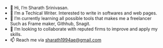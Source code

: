- 👋 Hi, I’m Sharath Srinivasan.
- 👀 I’m a Techical Writer. Interested to write in softwares and web pages. 
- 🌱 I’m currently learning all possible tools that makes me a freelancer Such as Frame maker, Githhub, Snagit.
- 💞️ I’m looking to collaborate with reputed firms to improve and apply my skills.
- 📫 Reach me via sharath1994ae@gmail.com

<!---
Sharathssrinivasan/Sharathssrinivasan is a ✨ special ✨ repository because its `README.md` (this file) appears on your GitHub profile.
You can click the Preview link to take a look at your changes.
--->
